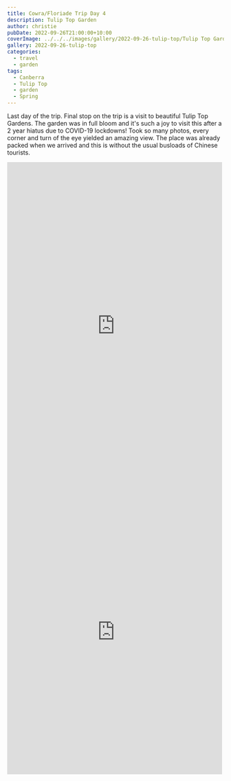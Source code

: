 ```yaml
---
title: Cowra/Floriade Trip Day 4
description: Tulip Top Garden
author: christie
pubDate: 2022-09-26T21:00:00+10:00
coverImage: ../../../images/gallery/2022-09-26-tulip-top/Tulip Top Gardens (48).jpeg
gallery: 2022-09-26-tulip-top
categories:
  - travel
  - garden
tags:
  - Canberra
  - Tulip Top
  - garden
  - Spring
---
```


Last day of the trip. Final stop on the trip is a visit to beautiful Tulip Top Gardens. The garden was in full bloom and it's such a joy to visit this after a 2 year hiatus due to COVID-19 lockdowns! Took so many photos, every corner and turn of the eye yielded an amazing view. The place was already packed when we arrived and this is without the usual busloads of Chinese tourists.

<iframe src="https://www.facebook.com/plugins/post.php?href=https%3A%2F%2Fwww.facebook.com%2Fchris1.tham%2Fposts%2Fpfbid02ey2oj7h8YQRa6UgG2BxtcmjMAU9kaQAUXgZt7R11GyfVwRwmaG4mQ8AQoy6kQc3Bl&show_text=true&width=500" width="500" height="761" style="border:none;overflow:hidden" scrolling="no" frameborder="0" allowfullscreen="true" allow="autoplay; clipboard-write; encrypted-media; picture-in-picture; web-share"></iframe>

<iframe src="https://www.facebook.com/plugins/post.php?href=https%3A%2F%2Fwww.facebook.com%2Fchris1.tham%2Fposts%2Fpfbid02NYq344AA62LRkkVuviGrpoXM9Ud9DYyKR3vGP3KhBAo8Xt21c3DztwdxywPhau97l&show_text=true&width=500" width="500" height="665" style="border:none;overflow:hidden" scrolling="no" frameborder="0" allowfullscreen="true" allow="autoplay; clipboard-write; encrypted-media; picture-in-picture; web-share"></iframe>
